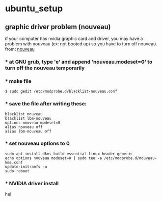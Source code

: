 # ubuntu_setup

## graphic driver problem (nouveau)
if your computer has nvidia graphic card and driver, you may have a problem with nouveau (ex: not booted up)
so you have to turn off nouveau. 
from: [nouveau](https://blog.neonkid.xyz/66 "link")

### * at GNU grub, type 'e' and append 'nouveau.modeset=0' to turn off the nouveau temporarily
### * make file
```
$ sudo gedit /etc/modprobe.d/blacklist-nouveau.conf
```
### * save the file after writing these:
```
blacklist nouveau
blacklist lbm-nouveau
options nouveau modeset=0
alias nouveau off
alias lbm-nouveau off
```
### * set nouveau options to 0
```
sudo apt install dkms build-essential linux-header-generic
echo options nouveua modeset=0 | sudo tee -a /etc/modprobe.d/nouveau-kms.conf
update-initramfs -u
sudo reboot
```
### * NVIDIA driver install
hel
